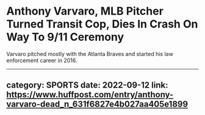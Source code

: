 # Anthony Varvaro, MLB Pitcher Turned Transit Cop, Dies In Crash On Way To 9/11 Ceremony

Varvaro pitched mostly with the Atlanta Braves and started his law enforcement career in 2016.

---
category: SPORTS
date: 2022-09-12
link: https://www.huffpost.com/entry/anthony-varvaro-dead_n_631f6827e4b027aa405e1899
---
